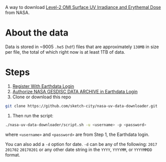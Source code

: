 A way to download [Level-2 OMI Surface UV Irradiance and Erythemal Dose](https://disc.gsfc.nasa.gov/Aura/data-holdings/OMI/omuvbg_v003.shtml) from NASA.

# About the data

Data is stored in ~9005 `.he5` (`hdf`) files that are approximately `130MB` in size per file, the total of which right now is at least 1TB of data.

# Steps

1. [Register With Earthdata Login](https://wiki.earthdata.nasa.gov/display/EL/How+To+Register+With+Earthdata+Login)
1. [Authorize NASA GESDISC DATA ARCHIVE in Earthdata Login](https://disc.gsfc.nasa.gov/registration/authorizing-gesdisc-data-access-in-earthdata_login)
1. Clone or download this repo

  ```bash
  git clone https://github.com/sketch-city/nasa-uv-data-downloader.git
  ```

1. Then run the script:

  ```bash
  ./nasa-uv-data-downloader/script.sh -u <username> -p <password>
  ```
  where `<username>` and `<password>` are from Step 1, the Earthdata login.

  You can also add a `-d` option for date.  `-d` can be any of the following:
  `2017`
  `201702`
  `20170201`
  or any other date string in the `YYYY`, `YYYYMM`, or `YYYYMMDD` format.
